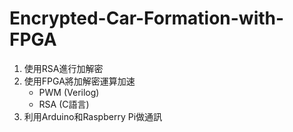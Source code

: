 # Encrypted-Car-Formation-with-FPGA
1. 使用RSA進行加解密
2. 使用FPGA將加解密運算加速
    - PWM (Verilog)
    - RSA (C語言)
3. 利用Arduino和Raspberry Pi做通訊
